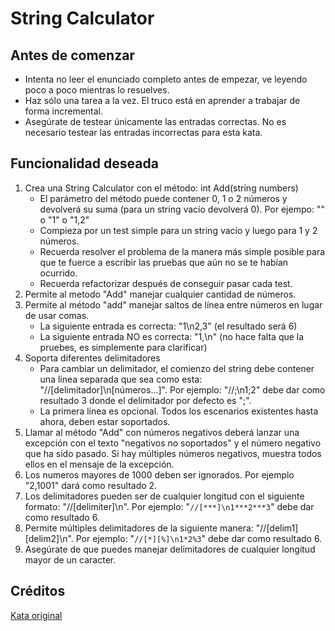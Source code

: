 # String Calculator

## Antes de comenzar

* Intenta no leer el enunciado completo antes de empezar, ve leyendo poco a poco mientras lo resuelves.
* Haz sólo una tarea a la vez. El truco está en aprender a trabajar de forma incremental.
* Asegúrate de testear únicamente las entradas correctas. No es necesario testear las entradas incorrectas para esta kata.

## Funcionalidad deseada

1. Crea una String Calculator con el método: int Add(string numbers)
    * El parámetro del método puede contener 0, 1 o 2 números y devolverá su suma (para un string vacío devolverá 0). Por ejempo: "" o "1" o "1,2"
    * Compieza por un test simple para un string vacío y luego para 1 y 2 números.
    * Recuerda resolver el problema de la manera más simple posible para que te fuerce a escribir las pruebas que aún no se te habían ocurrido.
    * Recuerda refactorizar después de conseguir pasar cada test.
2. Permite al metodo "Add" manejar cualquier cantidad de números.
3. Permite al método "add" manejar saltos de línea entre números en lugar de usar comas.
    * La siguiente entrada es correcta: "1\n2,3" (el resultado será 6)
    * La siguiente entrada NO es correcta: "1,\n" (no hace falta que la pruebes, es simplemente para clarificar)
4. Soporta diferentes delimitadores
    * Para cambiar un delimitador, el comienzo del string debe contener una línea separada que sea como esta: "//[delimitador]\n[números...]". Por ejemplo: "//;\n1;2" debe dar como resultado 3 donde el delimitador por defecto es ";".
    * La primera línea es opcional. Todos los escenarios existentes hasta ahora, deben estar soportados.
5. Llamar al método "Add" con números negativos deberá lanzar una excepción con el texto "negativos no soportados" y el número negativo que ha sido pasado. Si hay múltiples números negativos, muestra todos ellos en el mensaje de la excepción.
6. Los numeros mayores de 1000 deben ser ignorados. Por ejemplo "2,1001" dará como resultado 2.
7. Los delimitadores pueden ser de cualquier longitud con el siguiente formato: "//[delimiter]\n". Por ejemplo: "`//[***]\n1***2***3`" debe dar como resultado 6.
8. Permite múltiples delimitadores de la siguiente manera: "//[delim1][delim2]\n". Por ejemplo: "`//[*][%]\n1*2%3`" debe dar como resultado 6.
9. Asegúrate de que puedes manejar delimitadores de cualquier longitud mayor de un caracter.

## Créditos

[Kata original](http://osherove.com/tdd-kata-1/)
